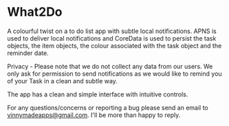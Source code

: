 # What2Do
A colourful twist on a to do list app with subtle local notifications. APNS is used to deliver local notifications and CoreData is used to persist the task objects, the item objects, the colour associated with the task object and the reminder date.

Privacy - Please note that we do not collect any data from our users. We only ask for permission to send notifications as we would like to remind you of your Task in a clean and subtle way.

The app has a clean and simple interface with intuitive controls. 

For any questions/concerns or reporting a bug please send an email to vinnymadeapps@gmail.com. I'll be more than happy to reply. 
